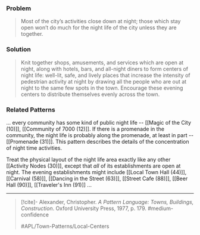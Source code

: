 ### Problem
>Most of the city’s activities close down at night; those which stay open won’t do much for the night life of the city unless they are together.

### Solution
>Knit together shops, amusements, and services which are open at night, along with hotels, bars, and all-night diners to form centers of night life: well-lit, safe, and lively places that increase the intensity of pedestrian activity at night by drawing all the people who are out at night to the same few spots in the town. Encourage these evening centers to distribute themselves evenly across the town.

### Related Patterns
... every community has some kind of public night life -- [[Magic of the City (10)]], [[Community of 7000 (12)]]. If there is a promenade in the community, the night life is probably along the promenade, at least in part -- [[Promenade (31)]]. This pattern describes the details of the concentration of night time activities.

Treat the physical layout of the night life area exactly like any other [[Activity Nodes (30)]], except that *all* of its establishments are open at night. The evening establishments might include [[Local Town Hall (44)]], [[Carnival (58)]], [[Dancing in the Street (63)]], [[Street Cafe (88)]], [[Beer Hall (90)]], [[Traveler's Inn (91)]] ...

---

> [!cite]- Alexander, Christopher. _A Pattern Language: Towns, Buildings, Construction_. Oxford University Press, 1977, p. 179.
> #medium-confidence
>
> #APL/Town-Patterns/Local-Centers
